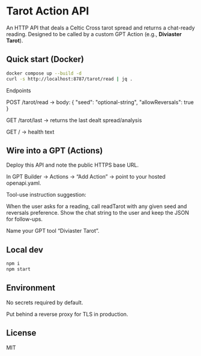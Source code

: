 # Tarot Action API

An HTTP API that deals a Celtic Cross tarot spread and returns a chat-ready reading. Designed to be called by a custom GPT Action (e.g., **Diviaster Tarot**).

## Quick start (Docker)
```bash
docker compose up --build -d
curl -s http://localhost:8787/tarot/read | jq .
```

Endpoints

POST /tarot/read → body: { "seed": "optional-string", "allowReversals": true }

GET /tarot/last → returns the last dealt spread/analysis

GET / → health text

## Wire into a GPT (Actions)
Deploy this API and note the public HTTPS base URL.

In GPT Builder → Actions → “Add Action” → point to your hosted openapi.yaml.

Tool-use instruction suggestion:

When the user asks for a reading, call readTarot with any given seed and reversals preference. Show the chat string to the user and keep the JSON for follow-ups.

Name your GPT tool “Diviaster Tarot”.

## Local dev
```bash
npm i
npm start
```

## Environment
No secrets required by default.

Put behind a reverse proxy for TLS in production.

## License
MIT

